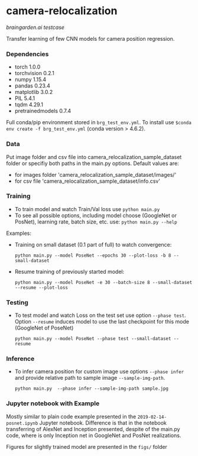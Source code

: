# camera-relocalization 
_braingarden.ai testcase_


Transfer learning of few CNN models for camera position regression.

### Dependencies
- torch 1.0.0
- torchvision 0.2.1
- numpy 1.15.4
- pandas 0.23.4
- matplotlib 3.0.2
- PIL 5.4.1
- tqdm 4.29.1
- pretrainedmodels 0.7.4

Full conda/pip environment stored in `brg_test_env.yml`. To install use `$conda env create -f brg_test_env.yml` 
(conda version > 4.6.2).

### Data

Put image folder and csv file into camera_relocalization_sample_dataset folder or specifiy both paths in the main.py options. 
Default values are: 
  - for images folder 'camera_relocalization_sample_dataset/images/' 
  - for csv file 'camera_relocalization_sample_dataset/info.csv'

### Training

- To train model and watch Train/Val loss use `python main.py`
- To see all possible options, including model choose (GoogleNet or PosNet), learning rate, batch size, etc. use: `python main.py --help`

Examples:
- Training on small dataset (0.1 part of full) to watch convergence:
  ```
  python main.py --model PoseNet --epochs 30 --plot-loss -b 8 --small-dataset
  ```

- Resume training of previously started model:
  ```
  python main.py --model PoseNet -e 30 --batch-size 8 --small-dataset --resume --plot-loss
  ```
 
### Testing
- To test model and watch Loss on the test set use option `--phase test`. Option `--resume` induces model to use the last checkpoint for this mode (GoogleNet of PoseNet)
  ```
  python main.py --model PoseNet --phase test --small-dataset --resume
  ```

### Inference

- To infer camera position for custom image use options `--phase infer` and provide relative path to 
sample image `--sample-img-path`.

  ```
  python main.py  --phase infer --sample-img-path sample.jpg
  ```

### Jupyter notebook with Example

Mostly similar to plain code example presented in the `2019-02-14-posnet.ipynb` Jupyter notebook. 
Difference is that in the notebook transferring of AlexNet and Inception presented, despite of the main.py code, where is 
only Inception net in GoogleNet and PosNet realizations.

Figures for slightly trained model are presented in the `figs/` folder 
